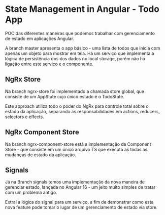 # State Management in Angular - Todo App

POC das diferentes maneiras que podemos trabalhar com gerenciamento de estado em aplicações Angular.

A branch master apresenta o app básico - uma lista de todos que inicia com apenas um objeto para mostrar em tela. Há um serviço que implementa a lógica de persistência dos dos dados no local storage, porém não há ligação entre este serviço e o componente. 

## NgRx Store

Na branch ngrx-store foi implementado a chamada store global, que consiste de um AppState cujo único estado é o TodoState. 

Este approach utiliza todo o poder do NgRx para controle total sobre o estado da aplicação, separando as responsabilidades em actions, reducers, selectors e effects.

## NgRx Component Store

Na branch ngrx-component-store está a implementação da Component Store - que consiste em um único arquivo TS que executa as todas as mudanças de estado da aplicação.

## Signals

Já na Branch signals temos uma implementação da nova maneira de gerenciar estado, lançada no Angular 16 - um jeito muito simples de tratar com um problema antigo.

Extraí a lógica do signal para um serviço, a fim de demonstrar como esta nova feature pode tomar o lugar de um gerenciamento de estado via store.


